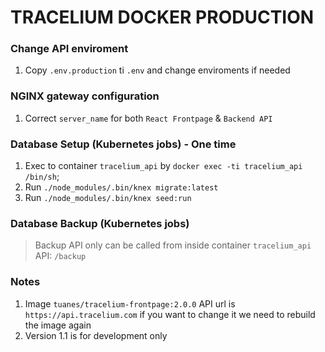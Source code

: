 # TRACELIUM DOCKER PRODUCTION

### Change API enviroment
1. Copy `.env.production` ti `.env` and change enviroments if needed

### NGINX gateway configuration
1. Correct `server_name` for both `React Frontpage` & `Backend API`

### Database Setup (Kubernetes jobs) - One time
1. Exec to container `tracelium_api` by `docker exec -ti tracelium_api /bin/sh`;
2. Run `./node_modules/.bin/knex migrate:latest`
3. Run `./node_modules/.bin/knex seed:run`

### Database Backup (Kubernetes jobs)
> Backup API only can be called from inside container `tracelium_api`
API: `/backup`

### Notes
1. Image `tuanes/tracelium-frontpage:2.0.0` API url is `https://api.tracelium.com` if you want to change it we need to rebuild the image again
2. Version 1.1 is for development only
